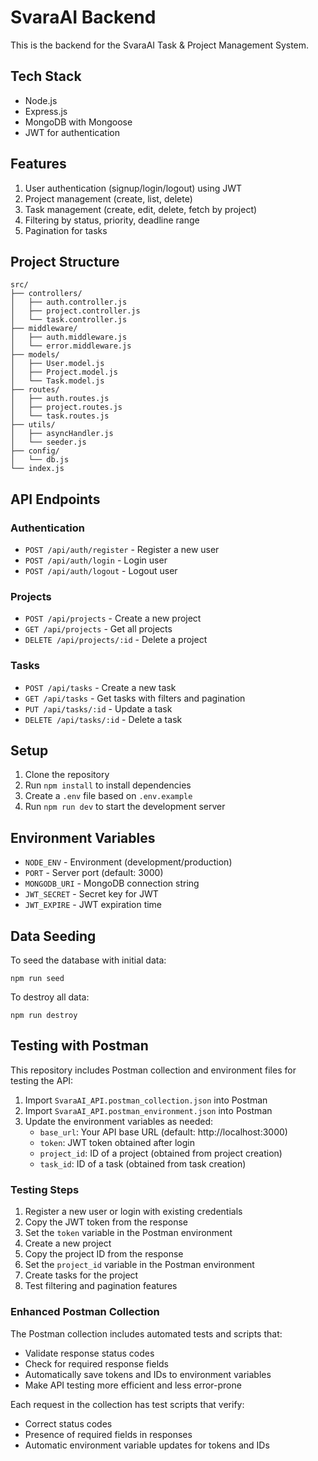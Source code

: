 # SvaraAI Backend

This is the backend for the SvaraAI Task & Project Management System.

## Tech Stack

- Node.js
- Express.js
- MongoDB with Mongoose
- JWT for authentication

## Features

1. User authentication (signup/login/logout) using JWT
2. Project management (create, list, delete)
3. Task management (create, edit, delete, fetch by project)
4. Filtering by status, priority, deadline range
5. Pagination for tasks

## Project Structure

```
src/
├── controllers/
│   ├── auth.controller.js
│   ├── project.controller.js
│   └── task.controller.js
├── middleware/
│   ├── auth.middleware.js
│   └── error.middleware.js
├── models/
│   ├── User.model.js
│   ├── Project.model.js
│   └── Task.model.js
├── routes/
│   ├── auth.routes.js
│   ├── project.routes.js
│   └── task.routes.js
├── utils/
│   ├── asyncHandler.js
│   └── seeder.js
├── config/
│   └── db.js
└── index.js
```

## API Endpoints

### Authentication
- `POST /api/auth/register` - Register a new user
- `POST /api/auth/login` - Login user
- `POST /api/auth/logout` - Logout user

### Projects
- `POST /api/projects` - Create a new project
- `GET /api/projects` - Get all projects
- `DELETE /api/projects/:id` - Delete a project

### Tasks
- `POST /api/tasks` - Create a new task
- `GET /api/tasks` - Get tasks with filters and pagination
- `PUT /api/tasks/:id` - Update a task
- `DELETE /api/tasks/:id` - Delete a task

## Setup

1. Clone the repository
2. Run `npm install` to install dependencies
3. Create a `.env` file based on `.env.example`
4. Run `npm run dev` to start the development server

## Environment Variables

- `NODE_ENV` - Environment (development/production)
- `PORT` - Server port (default: 3000)
- `MONGODB_URI` - MongoDB connection string
- `JWT_SECRET` - Secret key for JWT
- `JWT_EXPIRE` - JWT expiration time

## Data Seeding

To seed the database with initial data:
```
npm run seed
```

To destroy all data:
```
npm run destroy
```

## Testing with Postman

This repository includes Postman collection and environment files for testing the API:

1. Import `SvaraAI_API.postman_collection.json` into Postman
2. Import `SvaraAI_API.postman_environment.json` into Postman
3. Update the environment variables as needed:
   - `base_url`: Your API base URL (default: http://localhost:3000)
   - `token`: JWT token obtained after login
   - `project_id`: ID of a project (obtained from project creation)
   - `task_id`: ID of a task (obtained from task creation)

### Testing Steps

1. Register a new user or login with existing credentials
2. Copy the JWT token from the response
3. Set the `token` variable in the Postman environment
4. Create a new project
5. Copy the project ID from the response
6. Set the `project_id` variable in the Postman environment
7. Create tasks for the project
8. Test filtering and pagination features

### Enhanced Postman Collection

The Postman collection includes automated tests and scripts that:
- Validate response status codes
- Check for required response fields
- Automatically save tokens and IDs to environment variables
- Make API testing more efficient and less error-prone

Each request in the collection has test scripts that verify:
- Correct status codes
- Presence of required fields in responses
- Automatic environment variable updates for tokens and IDs